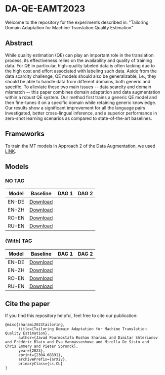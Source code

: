 # DA-QE-EAMT2023
Welcome to the repository for the experiments described in: "Tailoring Domain Adaptation for Machine Translation Quality Estimation"

## Abstract
While quality estimation (QE) can play an important role in the translation process, its effectiveness relies on the availability and quality of training data. For QE in particular, high-quality labeled data is often lacking due to the high cost and effort associated with labeling such data. Aside from the data scarcity challenge, QE models should also be generalizable, i.e., they should be able to handle data from different domains, both generic and specific. To alleviate these two main issues -- data scarcity and domain mismatch -- this paper combines domain adaptation and data augmentation within a robust QE system. Our method first trains a generic QE model and then fine-tunes it on a specific domain while retaining generic knowledge. Our results show a significant improvement for all the language pairs investigated, better cross-lingual inference, and a superior performance in zero-shot learning scenarios as compared to state-of-the-art baselines.

## Frameworks
To train the MT models in Approach 2 of the Data Augmentation, we used [LINK](https://github.com/JoyeBright/MT-HF).

## Models
### NO TAG
|Model   | Baseline | DAG 1 | DAG 2|
|:------:|:--------:|:-----:|:----:|
|EN-DE   |[Download](https://huggingface.co/joyebright/EAMT2023-Baseline-EN-DE)|       |      |
|EN-ZH   |[Download](https://huggingface.co/joyebright/EAMT2023-Baseline-EN-ZH)|       |      |
|RO-EN   |[Download](https://huggingface.co/joyebright/EAMT2023-Baseline-RO-EN)|       |      |
|RU-EN   |[Download](https://huggingface.co/joyebright/EAMT2023-Baseline-RU-EN)|       |      |

### (With) TAG
|Model   | Baseline | DAG 1 | DAG 2|
|:------:|:--------:|:-----:|:----:|
|EN-DE   |[Download](https://huggingface.co/joyebright/EAMT2023-Baseline-EN-DE)|       |      |
|EN-ZH   |[Download](https://huggingface.co/joyebright/EAMT2023-Baseline-EN-ZH)|       |      |
|RO-EN   |[Download](https://huggingface.co/joyebright/EAMT2023-Baseline-RO-EN)|       |      |
|RU-EN   |[Download](https://huggingface.co/joyebright/EAMT2023-Baseline-RU-EN)|       |      |

## Cite the paper
If you find this repository helpful, feel free to cite our publication:
```
@misc{sharami2023tailoring,
      title={Tailoring Domain Adaptation for Machine Translation Quality Estimation}, 
      author={Javad Pourmostafa Roshan Sharami and Dimitar Shterionov and Frédéric Blain and Eva Vanmassenhove and Mirella De Sisto and Chris Emmery and Pieter Spronck},
      year={2023},
      eprint={2304.08891},
      archivePrefix={arXiv},
      primaryClass={cs.CL}
}
```
